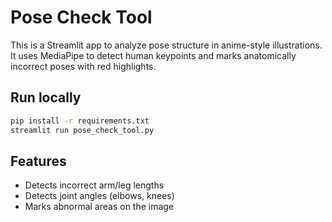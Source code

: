 # Pose Check Tool

This is a Streamlit app to analyze pose structure in anime-style illustrations. It uses MediaPipe to detect human keypoints and marks anatomically incorrect poses with red highlights.

## Run locally

```bash
pip install -r requirements.txt
streamlit run pose_check_tool.py
```

## Features

- Detects incorrect arm/leg lengths
- Detects joint angles (elbows, knees)
- Marks abnormal areas on the image
